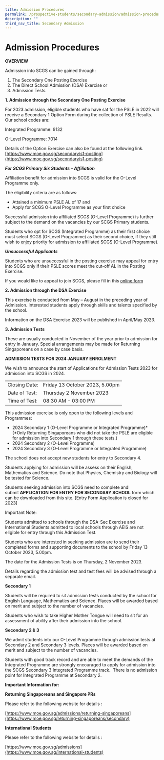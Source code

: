 ```yaml
---
title: Admission Procedures
permalink: /prospective-students/secondary-admission/admission-procedure/
description: ""
third_nav_title: Secondary Admission
---
```

# **Admission Procedures**

**OVERVIEW**

Admission into SCGS can be gained through:

1.  The Secondary One Posting Exercise
2.  The Direct School Admission (DSA) Exercise or
3.  Admission Tests

**1. Admission through the Secondary One Posting Exercise**

For 2023 admission, eligible students who have sat for the PSLE in 2022 will receive a Secondary 1 Option Form during the collection of PSLE Results. Our school codes are:

Integrated Programme: 9132

O-Level Programme: 7014

Details of the Option Exercise can also be found at the following link.
[https://www.moe.gov.sg/secondary/s1-posting](https://www.moe.gov.sg/secondary/s1-posting)

_**For SCGS Primary Six Students – Affiliation**_

Affiliation benefit for admission into SCGS is valid for the O-Level Programme only.

The eligibility criteria are as follows:

*   Attained a minimum PSLE AL of 17 and
*   Apply for SCGS O-Level Programme as your first choice

Successful admission into affiliated SCGS (O-Level Programme) is further subject to the demand on the vacancies by our SCGS Primary students.

Students who opt for SCGS (Integrated Programme) as their first choice must select SCGS (O-Level Programme) as their second choice, if they still wish to enjoy priority for admission to affiliated SCGS (O-Level Programme).

_**Unsuccessful Applicants**_

Students who are unsuccessful in the posting exercise may appeal for entry into SCGS only if their PSLE scores meet the cut-off AL in the Posting Exercise.

If you would like to appeal to join SCGS, please fill in this [online form](https://form.gov.sg/5fe0add0362d7b0012bf0393)

**2\. Admission through the DSA Exercise**

This exercise is conducted from May – August in the preceding year of Admission. Interested students apply through skills and talents specified by the school.

Information on the DSA Exercise 2023 will be published in April/May 2023.

**3\. Admission Tests**

These are usually conducted in November of the year prior to admission for entry in January. Special arrangements may be made for Returning Singaporeans on a case by case basis.

**ADMISSION TESTS FOR 2024 JANUARY ENROLMENT**

We wish to announce the start of Applications for Admission Tests 2023 for admission into SCGS in 2024.

|  	|  	|
|---	|---	|
| Closing Date: 	| Friday 13 October 2023, 5.00pm 	|
| Date of Test: 	| Thursday 2 November 2023 	|
| Time of Test: 	| 08:30 AM - 03:00 PM 	|

This admission exercise is only open to the following levels and Programmes:

*   2024 Secondary 1 (O-Level Programme or Integrated Programme)\* (\*Only Returning Singaporeans who did not take the PSLE are eligible for admission into Secondary 1 through these tests.)
*   2024 Secondary 2 (O-Level Programme)
*   2024 Secondary 3 (O-Level Programme or Integrated Programme)

The school does not accept new students for entry to Secondary 4.

Students applying for admission will be assess on their English, Mathematics and Science. Do note that Physics, Chemistry and Biology will be tested for Science.

Students seeking admission into SCGS need to complete and submit **APPLICATION FOR ENTRY FOR SECONDARY SCHOOL** form which can be downloaded from this site. [Entry Form Application is closed for 2023]

Important Note:

Students admitted to schools through the DSA-Sec Exercise and International Students admitted to local schools through AEIS are not eligible for entry through this Admission Test.

Students who are interested in seeking admission are to send their completed forms and supporting documents to the school by Friday 13 October 2023, 5.00pm.

The date for the Admission Tests is on Thursday, 2 November 2023.

Details regarding the admission test and test fees will be advised through a separate email.

**Secondary 1**

Students will be required to sit admission tests conducted by the school for English Language, Mathematics and Science. Places will be awarded based on merit and subject to the number of vacancies.

Students who wish to take Higher Mother Tongue will need to sit for an assessment of ability after their admission into the school.

**Secondary 2 & 3**

We admit students into our O-Level Programme through admission tests at Secondary 2 and Secondary 3 levels. Places will be awarded based on merit and subject to the number of vacancies.

Students with good track record and are able to meet the demands of the Integrated Programme are strongly encouraged to apply for admission into the SCGS Secondary 3 Integrated Programme track.  There is no admission point for Integrated Programme at Secondary 2.

**Important Information for:**

**Returning Singaporeans and Singapore PRs**

Please refer to the following website for details :

[https://www.moe.gov.sg/admissions/returning-singaporeans](https://www.moe.gov.sg/returning-singaporeans/secondary)

**International Students**

Please refer to the following website for details :

[https://www.moe.gov.sg/admissions](https://www.moe.gov.sg/international-students)